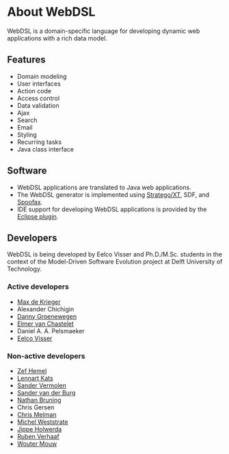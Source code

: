# About WebDSL
WebDSL is a domain-specific language for developing dynamic web applications with a rich data model.

## Features

- Domain modeling
- User interfaces
- Action code
- Access control
- Data validation
- Ajax
- Search
- Email
- Styling
- Recurring tasks
- Java class interface

## Software

- WebDSL applications are translated to Java web applications.
- The WebDSL generator is implemented using [Stratego/XT](http://strategoxt.org/), SDF, and [Spoofax](http://spoofax.org/).
- IDE support for developing WebDSL applications is provided by the [Eclipse plugin](index.md).

## Developers
WebDSL is being developed by Eelco Visser and Ph.D./M.Sc. students in the context of the Model-Driven Software Evolution project at Delft University of Technology.


### Active developers

- [Max de Krieger](http://www.linkedin.com/in/maxdekrieger)
- Alexander Chichigin
- [Danny Groenewegen](http://www.linkedin.com/in/dannygroenewegen)
- [Elmer van Chastelet](http://www.linkedin.com/pub/elmer-van-chastelet/2a/a90/7a7)
- Daniel A. A. Pelsmaeker
- [Eelco Visser](http://www.eelcovisser.net/)


### Non-active developers

- [Zef Hemel](http://www.zef.me/)
- [Lennart Kats](http://lclnet.nl/)
- [Sander Vermolen](http://www.st.ewi.tudelft.nl/~vermolen/pmwiki/pmwiki.php)
- [Sander van der Burg](http://www.st.ewi.tudelft.nl/~sander)
- [Nathan Bruning](http://nl.linkedin.com/in/nathanbruning)
- Chris Gersen
- [Chris Melman](http://nl.linkedin.com/pub/chris-melman/2b/51a/621)
- [Michel Weststrate](http://mweststrate.nl/)
- [Jippe Holwerda](http://www.linkedin.com/in/jippeholwerda)
- [Ruben Verhaaf](http://www.linkedin.com/in/rubenverhaaf/)
- [Wouter Mouw](http://www.linkedin.com/in/woutermouw)

